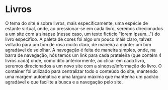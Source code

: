 # Livros
O tema do site é sobre livros, mais especificamente, uma espécie de estante virtual, onde, ao pressionar-se em cada livro, seremos direcionados a um site com a sinapse (nesse caso, um texto fictício "lorem ipsum...") do livro específico. A paleta de cores foi algo um pouco mais claro, talvez voltado para um tom de rosa muito claro, de maneira a manter um tom agradável de se olhar. A navegação é feita de maneira simples, onde, na barra de navegação, nós temos um link para cada prateleira (que contém 4 livros cada) onde, como dito anteriormente, ao clicar em cada livro, seremos direcionados a um novo site com a sinopse/informação do livro. O container foi utilizado para centralizar todo o conteúdo do site, mantendo uma margem automática e uma largura máxima que mantenha um padrão agradável e que facilite a busca e a navegação pelo site.